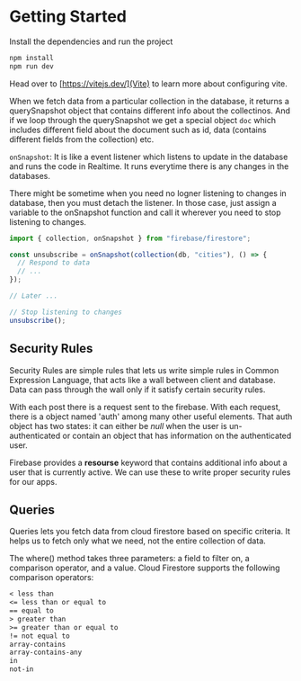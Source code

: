 # Getting Started

Install the dependencies and run the project

```bash
npm install
npm run dev
```

Head over to [https://vitejs.dev/](Vite) to learn more about configuring vite.

When we fetch data from a particular collection in the database, it returns a querySnapshot object that contains different info about the collectinos. And if we loop through the querySnapshot we get a special object `doc` which includes different field about the document such as id, data (contains different fields from the collection) etc.

`onSnapshot`: It is like a event listener which listens to update in the database and runs the code in Realtime. It runs everytime there is any changes in the databases.

There might be sometime when you need no logner listening to changes in database, then you must detach the listener. In those case, just assign a variable to the onSnapshot function and call it wherever you need to stop listening to changes.

```js
import { collection, onSnapshot } from "firebase/firestore";

const unsubscribe = onSnapshot(collection(db, "cities"), () => {
  // Respond to data
  // ...
});

// Later ...

// Stop listening to changes
unsubscribe();
```

## Security Rules

Security Rules are simple rules that lets us write simple rules in Common Expression Language, that acts like a wall between client and database. Data can pass through the wall only if it satisfy certain security rules.

With each post there is a request sent to the firebase. With each request, there is a object named 'auth' among many other useful elements. That auth object has two states: it can either be *null* when the user is un-authenticated or contain an object that has information on the authenticated user.

Firebase provides a **resourse** keyword that contains additional info about a user that is currently active. We can use these to write proper security rules for our apps.

## Queries

Queries lets you fetch data from cloud firestore based on specific criteria. It helps us to fetch only what we need, not the entire collection of data.

The where() method takes three parameters: a field to filter on, a comparison operator, and a value. Cloud Firestore supports the following comparison operators:

```txt
< less than
<= less than or equal to
== equal to
> greater than
>= greater than or equal to
!= not equal to
array-contains
array-contains-any
in
not-in
```
